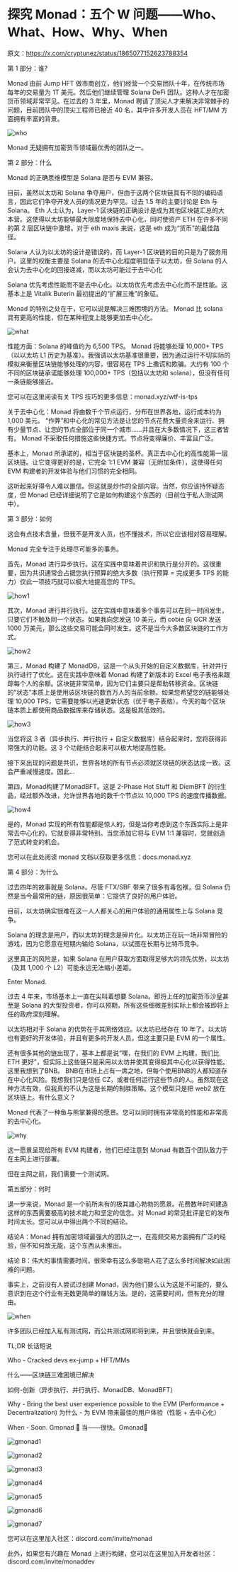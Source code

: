 # 探究 Monad：五个 W 问题——Who、What、How、Why、When

原文：https://x.com/cryptunez/status/1865077152623788354

第 1 部分：谁?

Monad 由前 Jump HFT 做市商创立，他们经营一个交易团队十年，在传统市场每年的交易量为 1T 美元。然后他们继续管理 Solana DeFi 团队。这种人才在加密货币领域非常罕见。在过去的 3 年里，Monad 聘请了顶尖人才来解决非常棘手的问题，目前团队中的顶尖工程师已接近 40 名，其中许多开发人员在 HFT/MM 方面拥有丰富的背景。

![who](./images/who.png)

Monad 无疑拥有加密货币领域最优秀的团队之一。


第 2 部分：什么

Monad 的正确思维模型是 Solana 是否与 EVM 兼容。

目前，虽然以太坊和 Solana 争夺用户，但由于这两个区块链具有不同的编码语言，因此它们争夺开发人员的情况更为罕见。过去 1.5 年的主要讨论是 Eth 与 Solana。 Eth 人士认为，Layer-1 区块链的正确设计是成为其他区块链汇总的大本营。这使得以太坊能够最大限度地保持去中心化，同时使资产 ETH 在许多不同的第 2 层区块链中激增。对于 eth maxis 来说，这是 eth 成为“货币”的最佳路径。

Solana 人认为以太坊的设计是错误的，而 Layer-1 区块链的目的只是为了服务用户。这里的权衡主要是 Solana 的去中心化程度明显低于以太坊，但 Solana 的人会认为去中心化的回报递减，而以太坊可能过于去中心化

Solana 优先考虑性能而不是去中心化。以太坊优先考虑去中心化而不是性能。这基本上是 Vitalik Buterin 最初提出的“扩展三难”的象征。


Monad 的特别之处在于，它可以说是解决三难困境的方法。 Monad 比 solana 具有更高的性能，但在某种程度上能够更加去中心化。

![what](./images/what.png)


性能方面：Solana 的峰值约为 6,500 TPS。 Monad 将能够处理 10,000+ TPS（以以太坊 L1 历史为基准）。我强调以太坊基准很重要，因为通过运行不切实际的模拟来衡量区块链能够处理的内容，很容易在 TPS 上撒谎和欺骗。大约有 100 个不同的区块链承诺能够处理 100,000+ TPS（包括以太坊和 solana），但没有任何一条链能够接近。

您可以在这里阅读有关 TPS 技巧的更多信息：monad.xyz/wtf-is-tps

关于去中心化：Monad 将由数千个节点运行，分布在世界各地，运行成本约为 1,000 美元。 “作弊”和中心化的常见方法是让您的节点花费大量资金来运行、拥有少量节点、让您的节点全部位于同一个城市……并且在大多数情况下，这三者皆有。 Monad 不采取任何措施这些快捷方式。节点将变得廉价、丰富且广泛。


基本上，Monad 所承诺的，相当于区块链的圣杯。真正去中心化的高性能第一层区块链。让它变得更好的是，它完全 1:1 EVM 兼容（无附加条件），这使得任何 EVM 构建者的开发体验与他们习惯的完全相同。

这听起来好得令人难以置信。但这就是炒作的全部内容。当然，你应该持怀疑态度，但 Monad 已经详细说明了它是如何构建这个东西的（目前位于私人测试网中）。


第 3 部分：如何


这会有点技术含量，但我不是开发人员，也不懂技术，所以它应该相对容易理解。


Monad 完全专注于处理尽可能多的事务。

首先，Monad 进行异步执行。这在实践中意味着共识和执行是分开的。这很重要，因为共识通常会占据您执行预算的绝大多数（执行预算 = 完成更多 TPS 的能力）仅此一项技巧就可以极大地提高您的 TPS。

![how1](./images/how1.png)

其次，Monad 进行并行执行。这在实践中意味着多个事务可以在同一时间发生，只要它们不触及同一个状态。如果我向您发送 10 美元，而 cobie 向 GCR 发送 1000 万美元，那么这些交易可能会同时发生。这不是当今大多数区块链的工作方式。


![how2](./images/how2.png)

第三，Monad 构建了 MonadDB，这是一个从头开始的自定义数据库，针对并行执行进行了优化。这在实践中意味着 Monad 构建了新版本的 Excel 电子表格来跟踪每个人的余额。区块链非常简单，因为它们主要只是帮助转移资金。区块链的“状态”本质上是使用该区块链的数百万人的当前余额。如果您希望您的链能够处理 10,000 TPS，它需要能够以光速更新状态（优于电子表格）。今天的每个区块链本质上都使用商品数据库来存储状态。这是极其低效的。


![how3](./images/how3.png)

当您将这 3 者（异步执行、并行执行 + 自定义数据库）结合起来时，您将获得非常强大的功能。这 3 个功能结合起来可以极大地提高性能。


接下来出现的问题是共识，世界各地的所有节点必须就区块链的状态达成一致。这会严重减慢速度。因此...

第四，Monad构建了MonadBFT。这是 2-Phase Hot Stuff 和 DiemBFT 的衍生品，经过额外改进，允许世界各地的数千个节点以 10,000 TPS 的速度传播数据。


![how4](./images/how4.png)

是的，Monad 实现的所有性能都是惊人的，但是当你考虑到这个东西实际上是非常去中心化的，它就变得非常特别。当您添加它将与 EVM 1:1 兼容时，您就创造了范式转变的机会。

您可以在此处阅读 monad 文档以获取更多信息：docs.monad.xyz


第 4 部分：为什么

过去四年的故事就是 Solana。尽管 FTX/SBF 带来了很多有毒包袱，但 Solana 仍然是当今最常用的链，原因很简单：它提供了良好的用户体验。

目前，以太坊确实很难在这一人人都关心的用户体验的通用属性上与 Solana 竞争。

Solana 的理念是用户，而以太坊的理念是碎片化。以太坊正在玩一场非常冒险的游戏，因为它愿意在短期内输给 Solana，以试图在长期与比特币竞争。

这里真正的风险是，如果 Solana 在用户获取方面取得足够大的领先优势，以太坊（及其 1,000 个 L2）可能永远无法缩小差距。

Enter Monad.


过去 4 年来，市场基本上一直在尖叫着想要 Solana。即将上任的加密货币沙皇甚至是 Solana 的大型投资者，你可以预期，所有这些细微差别实际上都会被即将上任的政府深刻理解。


以太坊相对于 Solana 的优势在于其网络效应。以太坊已经存在 10 年了。以太坊也有更好的开发体验，并且有更多的开发人员。但这主要只是 EVM 的一个属性。


还有很多其他的链出现了，基本上都是说“嘿，在我们的 EVM 上构建，我们比 ETH 更好”，但实际上这些链只是采用以太坊并使其变得极其中心化以获得性能。这里我想到了BNB。 BNB在市场上占有一席之地，但每个使用BNB的人都知道存在中心化风险。我想我们只是信任 CZ，或者任何运行这些节点的人。虽然现在这种方法有效，但我真的不认为这是长期的制胜策略。这个模型只是把 web2 放在区块链上。有什么意义？

Monad 代表了一种鱼与熊掌兼得的愿景。您可以同时拥有非常高的性能和非常高的去中心化。

![why](./images/why.png)

这一愿景呈现给所有 EVM 构建者，他们已经注意到 Monad 有数百个团队致力于在主网上进行部署。

但在主网之前，我们需要一个测试网。


第五部分：何时

退一步来说，Monad 是一个前所未有的极其雄心勃勃的愿景。花费数年时间建造这样的东西需要极高的技术能力和坚定的信念。对 Monad 的常见批评是它的发布时间太长。您可以从中得出两个不同的结论。


结论A：Monad 拥有加密领域最强大的团队之一，在高频交易方面拥有广泛的经验，但不知何故无能，这个东西从未推出。

结论 B：伟大的事情需要时间，很荣幸有这么多聪明人花了这么多时间解决如此困难的问题。

事实上，之前没有人尝试过创建 Monad，因为他们要么认为这是不可能的，要么意识到在这个行业有无数更简单的赚钱方法。是的，这需要时间，但有充分的理由。


![when](./images/when)


许多团队已经加入私有测试网，而公共测试网即将到来，并且很快就会到来。


TL;DR 长话短说

Who - Cracked devs ex-jump + HFT/MMs

什么——区块链三难困境已解决

如何-创新（异步执行、并行执行、MonadDB、MonadBFT）

Why - Bring the best user experience possible to the EVM (Performance + Decentralization)
为什么 - 为 EVM 带来最佳的用户体验（性能 + 去中心化）

When - Soon. Gmonad 💜
当——很快。Gmonad💜

![gmonad1](./images/gmonad1.png)

![gmonad2](./images/gmonad2.png)

![gmonad3](./images/gmonad3.png)

![gmonad4](./images/gmonad4.png)

![gmonad5](./images/gmonad5.png)

![gmonad6](./images/gmonad6.png)

![gmonad7](./images/gmonad7.png)

您可以在这里加入社区：discord.com/invite/monad

此外，如果您有兴趣在 Monad 上进行构建，您可以在这里加入开发者社区：discord.com/invite/monaddev
